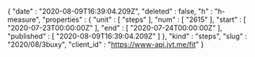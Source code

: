 {
  "date" : "2020-08-09T16:39:04.209Z",
  "deleted" : false,
  "h" : "h-measure",
  "properties" : {
    "unit" : [ "steps" ],
    "num" : [ "2615" ],
    "start" : [ "2020-07-23T00:00:00Z" ],
    "end" : [ "2020-07-24T00:00:00Z" ],
    "published" : [ "2020-08-09T16:39:04.209Z" ]
  },
  "kind" : "steps",
  "slug" : "2020/08/3buxy",
  "client_id" : "https://www-api.jvt.me/fit"
}
